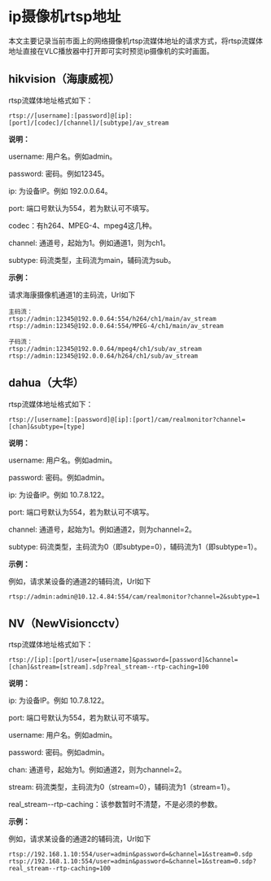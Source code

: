 # ip摄像机rtsp地址

本文主要记录当前市面上的网络摄像机rtsp流媒体地址的请求方式，将rtsp流媒体地址直接在VLC播放器中打开即可实时预览ip摄像机的实时画面。

## hikvision（海康威视）
rtsp流媒体地址格式如下：
```
rtsp://[username]:[password]@[ip]:[port]/[codec]/[channel]/[subtype]/av_stream
```
**说明：**

username: 用户名。例如admin。

password: 密码。例如12345。

ip: 为设备IP。例如 192.0.0.64。

port: 端口号默认为554，若为默认可不填写。

codec：有h264、MPEG-4、mpeg4这几种。

channel: 通道号，起始为1。例如通道1，则为ch1。

subtype: 码流类型，主码流为main，辅码流为sub。

**示例：**

请求海康摄像机通道1的主码流，Url如下
```
主码流：
rtsp://admin:12345@192.0.0.64:554/h264/ch1/main/av_stream
rtsp://admin:12345@192.0.0.64:554/MPEG-4/ch1/main/av_stream

子码流：
rtsp://admin:12345@192.0.0.64/mpeg4/ch1/sub/av_stream
rtsp://admin:12345@192.0.0.64/h264/ch1/sub/av_stream
```

## dahua（大华）
rtsp流媒体地址格式如下：
```
rtsp://[username]:[password]@[ip]:[port]/cam/realmonitor?channel=[chan]&subtype=[type]
```
**说明：**

username: 用户名。例如admin。

password: 密码。例如admin。

ip: 为设备IP。例如 10.7.8.122。

port: 端口号默认为554，若为默认可不填写。

channel: 通道号，起始为1。例如通道2，则为channel=2。

subtype: 码流类型，主码流为0（即subtype=0），辅码流为1（即subtype=1）。

**示例：**

例如，请求某设备的通道2的辅码流，Url如下
```
rtsp://admin:admin@10.12.4.84:554/cam/realmonitor?channel=2&subtype=1
```

## NV（NewVisioncctv）
rtsp流媒体地址格式如下：
```
rtsp://[ip]:[port]/user=[username]&password=[password]&channel=[chan]&stream=[stream].sdp?real_stream--rtp-caching=100
```
**说明：**

ip: 为设备IP。例如 10.7.8.122。

port: 端口号默认为554，若为默认可不填写。

username: 用户名。例如admin。

password: 密码。例如admin。

chan: 通道号，起始为1。例如通道2，则为channel=2。

stream: 码流类型，主码流为0（stream=0），辅码流为1（stream=1）。

real_stream--rtp-caching：该参数暂时不清楚，不是必须的参数。

**示例：**

例如，请求某设备的通道2的辅码流，Url如下
```
rtsp://192.168.1.10:554/user=admin&password=&channel=1&stream=0.sdp
rtsp://192.168.1.10:554/user=admin&password=&channel=1&stream=0.sdp?real_stream--rtp-caching=100
```
